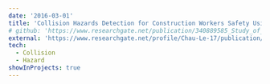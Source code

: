 ```yaml
---
date: '2016-03-01'
title: 'Collision Hazards Detection for Construction Workers Safety Using Equipment Sound Data'
# github: 'https://www.researchgate.net/publication/340889585_Study_of_optimum_compressive_strength_of_palm_kernel_shell-quarry_dust_aggregates_concrete'
external: 'https://www.researchgate.net/profile/Chau-Le-17/publication/364251850_Collision_Hazards_Detection_for_Construction_Workers_Safety_Using_Equipment_Sound_Data/links/6340de492752e45ef69f92f8/Collision-Hazards-Detection-for-Construction-Workers-Safety-Using-Equipment-Sound-Data.pdf'
tech:
  - Collision
  - Hazard
showInProjects: true
---
```

